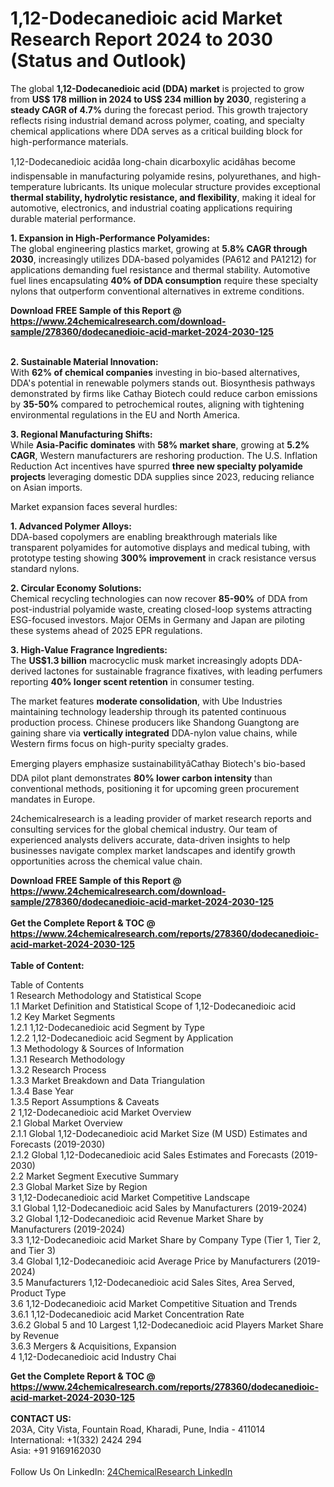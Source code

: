 <h1>1,12-Dodecanedioic acid Market Research Report 2024 to 2030 (Status and Outlook)</h1><p>The global <strong>1,12-Dodecanedioic acid (DDA) market</strong> is projected to grow from <strong>US$ 178 million in 2024 to US$ 234 million by 2030</strong>, registering a <strong>steady CAGR of 4.7%</strong> during the forecast period. This growth trajectory reflects rising industrial demand across polymer, coating, and specialty chemical applications where DDA serves as a critical building block for high-performance materials.</p><p>1,12-Dodecanedioic acidâa long-chain dicarboxylic acidâhas become indispensable in manufacturing polyamide resins, polyurethanes, and high-temperature lubricants. Its unique molecular structure provides exceptional <strong>thermal stability, hydrolytic resistance, and flexibility</strong>, making it ideal for automotive, electronics, and industrial coating applications requiring durable material performance.</p><p><strong>1. Expansion in High-Performance Polyamides:</strong><br>
The global engineering plastics market, growing at <strong>5.8% CAGR through 2030</strong>, increasingly utilizes DDA-based polyamides (PA612 and PA1212) for applications demanding fuel resistance and thermal stability. Automotive fuel lines encapsulating <strong>40% of DDA consumption</strong> require these specialty nylons that outperform conventional alternatives in extreme conditions.</p><div><b>Download FREE Sample of this Report @ 
            <a href="https://www.24chemicalresearch.com/download-sample/278360/dodecanedioic-acid-market-2024-2030-125">
            https://www.24chemicalresearch.com/download-sample/278360/dodecanedioic-acid-market-2024-2030-125</a></b></div><br><p><strong>2. Sustainable Material Innovation:</strong><br>
With <strong>62% of chemical companies</strong> investing in bio-based alternatives, DDA's potential in renewable polymers stands out. Biosynthesis pathways demonstrated by firms like Cathay Biotech could reduce carbon emissions by <strong>35-50%</strong> compared to petrochemical routes, aligning with tightening environmental regulations in the EU and North America.</p><p><strong>3. Regional Manufacturing Shifts:</strong><br>
While <strong>Asia-Pacific dominates</strong> with <strong>58% market share</strong>, growing at <strong>5.2% CAGR</strong>, Western manufacturers are reshoring production. The U.S. Inflation Reduction Act incentives have spurred <strong>three new specialty polyamide projects</strong> leveraging domestic DDA supplies since 2023, reducing reliance on Asian imports.</p><p>Market expansion faces several hurdles:</p><p><strong>1. Advanced Polymer Alloys:</strong><br>
DDA-based copolymers are enabling breakthrough materials like transparent polyamides for automotive displays and medical tubing, with prototype testing showing <strong>300% improvement</strong> in crack resistance versus standard nylons.</p><p><strong>2. Circular Economy Solutions:</strong><br>
Chemical recycling technologies can now recover <strong>85-90%</strong> of DDA from post-industrial polyamide waste, creating closed-loop systems attracting ESG-focused investors. Major OEMs in Germany and Japan are piloting these systems ahead of 2025 EPR regulations.</p><p><strong>3. High-Value Fragrance Ingredients:</strong><br>
The <strong>US$1.3 billion</strong> macrocyclic musk market increasingly adopts DDA-derived lactones for sustainable fragrance fixatives, with leading perfumers reporting <strong>40% longer scent retention</strong> in consumer testing.</p><p>The market features <strong>moderate consolidation</strong>, with Ube Industries maintaining technology leadership through its patented continuous production process. Chinese producers like Shandong Guangtong are gaining share via <strong>vertically integrated</strong> DDA-nylon value chains, while Western firms focus on high-purity specialty grades.</p><p>Emerging players emphasize sustainabilityâCathay Biotech's bio-based DDA pilot plant demonstrates <strong>80% lower carbon intensity</strong> than conventional methods, positioning it for upcoming green procurement mandates in Europe.</p><p>24chemicalresearch is a leading provider of market research reports and consulting services for the global chemical industry. Our team of experienced analysts delivers accurate, data-driven insights to help businesses navigate complex market landscapes and identify growth opportunities across the chemical value chain.</p><div><b>Download FREE Sample of this Report @ 
            <a href="https://www.24chemicalresearch.com/download-sample/278360/dodecanedioic-acid-market-2024-2030-125">
            https://www.24chemicalresearch.com/download-sample/278360/dodecanedioic-acid-market-2024-2030-125</a></b></div><br><div><b>Get the Complete Report & TOC @ 
            <a href="https://www.24chemicalresearch.com/reports/278360/dodecanedioic-acid-market-2024-2030-125">
            https://www.24chemicalresearch.com/reports/278360/dodecanedioic-acid-market-2024-2030-125</a></b></div><br>
            <b>Table of Content:</b><p>Table of Contents<br />
1 Research Methodology and Statistical Scope<br />
1.1 Market Definition and Statistical Scope of 1,12-Dodecanedioic acid<br />
1.2 Key Market Segments<br />
1.2.1 1,12-Dodecanedioic acid Segment by Type<br />
1.2.2 1,12-Dodecanedioic acid Segment by Application<br />
1.3 Methodology & Sources of Information<br />
1.3.1 Research Methodology<br />
1.3.2 Research Process<br />
1.3.3 Market Breakdown and Data Triangulation<br />
1.3.4 Base Year<br />
1.3.5 Report Assumptions & Caveats<br />
2 1,12-Dodecanedioic acid Market Overview<br />
2.1 Global Market Overview<br />
2.1.1 Global 1,12-Dodecanedioic acid Market Size (M USD) Estimates and Forecasts (2019-2030)<br />
2.1.2 Global 1,12-Dodecanedioic acid Sales Estimates and Forecasts (2019-2030)<br />
2.2 Market Segment Executive Summary<br />
2.3 Global Market Size by Region<br />
3 1,12-Dodecanedioic acid Market Competitive Landscape<br />
3.1 Global 1,12-Dodecanedioic acid Sales by Manufacturers (2019-2024)<br />
3.2 Global 1,12-Dodecanedioic acid Revenue Market Share by Manufacturers (2019-2024)<br />
3.3 1,12-Dodecanedioic acid Market Share by Company Type (Tier 1, Tier 2, and Tier 3)<br />
3.4 Global 1,12-Dodecanedioic acid Average Price by Manufacturers (2019-2024)<br />
3.5 Manufacturers 1,12-Dodecanedioic acid Sales Sites, Area Served, Product Type<br />
3.6 1,12-Dodecanedioic acid Market Competitive Situation and Trends<br />
3.6.1 1,12-Dodecanedioic acid Market Concentration Rate<br />
3.6.2 Global 5 and 10 Largest 1,12-Dodecanedioic acid Players Market Share by Revenue<br />
3.6.3 Mergers & Acquisitions, Expansion<br />
4 1,12-Dodecanedioic acid Industry Chai</p><div><b>Get the Complete Report & TOC @ 
            <a href="https://www.24chemicalresearch.com/reports/278360/dodecanedioic-acid-market-2024-2030-125">
            https://www.24chemicalresearch.com/reports/278360/dodecanedioic-acid-market-2024-2030-125</a></b></div><br><b>CONTACT US:</b><br>
            203A, City Vista, Fountain Road, Kharadi, Pune, India - 411014<br>
            International: +1(332) 2424 294<br>
            Asia: +91 9169162030 <br><br>
            Follow Us On LinkedIn: <a href="https://www.linkedin.com/company/24chemicalresearch/">24ChemicalResearch LinkedIn</a>